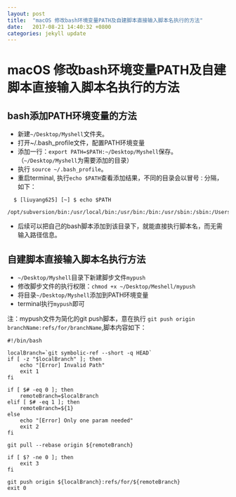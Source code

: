 ```yaml
---
layout: post
title:  "macOS 修改bash环境变量PATH及自建脚本直接输入脚本名执行的方法"
date:   2017-08-21 14:40:32 +0800
categories: jekyll update
---
```

# macOS 修改bash环境变量PATH及自建脚本直接输入脚本名执行的方法

## bash添加PATH环境变量的方法

* 新建`~/Desktop/Myshell`文件夹。
* 打开~/.bash_profile文件，配置PATH环境变量
* 添加一行：`export PATH=$PATH:~/Desktop/Myshell`保存。（`~/Desktop/Myshell`为需要添加的目录）
* 执行 `source ~/.bash_profile`。
* 重启terminal, 执行`echo $PATH`查看添加结果，不同的目录会以冒号`：`分隔，如下：
``` shell
  $ [liuyang625] [~] $ echo $PATH
  /opt/subversion/bin:/usr/local/bin:/usr/bin:/bin:/usr/sbin:/sbin:/Users/liuyang108/.rvm/bin:/Users/liuyang108/.rvm/bin:/Users/liuyang108/Desktop/Myshell

```
* 后续可以把自己的bash脚本添加到该目录下，就能直接执行脚本名，而无需输入路径信息。

## 自建脚本直接输入脚本名执行方法
* `~/Desktop/Myshell`目录下新建脚步文件`mypush`
* 修改脚步文件的执行权限：`chmod +x ~/Desktop/Meshell/mypush`
* 将目录`~/Desktop/Myshell`添加到PATH环境变量
* terminal执行`mypush`即可

注：mypush文件为简化的git push脚本，意在执行 `git push origin branchName:refs/for/branchName`,脚本内容如下：

``` shell
#!/bin/bash

localBranch=`git symbolic-ref --short -q HEAD`
if [ -z "$localBranch" ]; then
    echo "[Error] Invalid Path"
    exit 1
fi

if [ $# -eq 0 ]; then
    remoteBranch=$localBranch
elif [ $# -eq 1 ]; then
    remoteBranch=${1}
else
    echo "[Error] Only one param needed"
    exit 2
fi

git pull --rebase origin ${remoteBranch}

if [ $? -ne 0 ]; then
    exit 3
fi

git push origin ${localBranch}:refs/for/${remoteBranch}
exit 0
```
